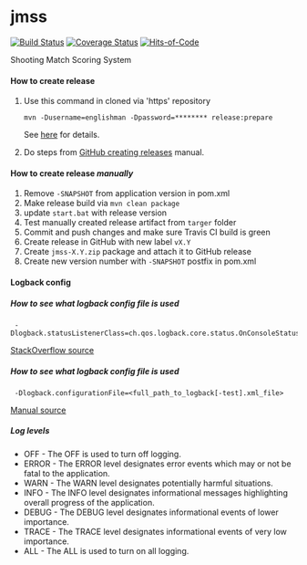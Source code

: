 # jmss

[![Build Status](https://travis-ci.org/englishman/jmss.svg)](https://travis-ci.org/englishman/jmss)
[![Coverage Status](https://coveralls.io/repos/englishman/jmss/badge.svg?branch=master)](https://coveralls.io/r/englishman/jmss?branch=master)
[![Hits-of-Code](https://hitsofcode.com/github/akryvtsun/jmss)](https://hitsofcode.com/view/github/akryvtsun/jmss)

Shooting Match Scoring System

#### How to create release ####

1. Use this command in cloned via 'https' repository

   ```
   mvn -Dusername=englishman -Dpassword=******** release:prepare
   ```
   See [here](http://stackoverflow.com/a/28343179/2313177) for details.
2. Do steps from [GitHub creating releases](https://help.github.com/articles/creating-releases) manual.

#### How to create release *manually* ####

1. Remove `-SNAPSHOT` from application version in pom.xml
2. Make release build via `mvn clean package`
3. update `start.bat` with release version
4. Test manually created release artifact from `targer` folder
5. Commit and push changes and make sure Travis CI build is green
6. Create release in GitHub with new label `vX.Y`
7. Create `jmss-X.Y.zip` package and attach it to GitHub release
8. Create new version number with `-SNAPSHOT` postfix in pom.xml

#### Logback config ####

##### How to see what logback config file is used  #####

   ```
    -Dlogback.statusListenerClass=ch.qos.logback.core.status.OnConsoleStatusListener
   ```
   [StackOverflow source](http://stackoverflow.com/a/35072342/2313177) 

##### How to see what logback config file is used #####
   ```
    -Dlogback.configurationFile=<full_path_to_logback[-test].xml_file>
   ```
   [Manual source](http://logback.qos.ch/manual/configuration.html)
   
##### Log levels #####  
- OFF - The OFF is used to turn off logging.
- ERROR - The ERROR level designates error events which may or not be fatal to the application.
- WARN - The WARN level designates potentially harmful situations.
- INFO - The INFO level designates informational messages highlighting overall progress of the application.
- DEBUG - The DEBUG level designates informational events of lower importance.
- TRACE - The TRACE level designates informational events of very low importance.
- ALL - The ALL is used to turn on all logging.
    
